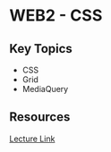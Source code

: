 # WEB2 - CSS

## Key Topics
- CSS
- Grid
- MediaQuery

## Resources
[Lecture Link](https://opentutorials.org/course/3086)
